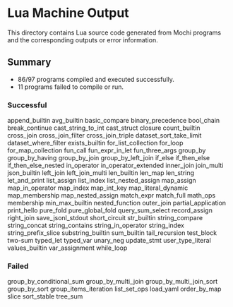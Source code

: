 # Lua Machine Output

This directory contains Lua source code generated from Mochi programs and the corresponding outputs or error information.

## Summary

- 86/97 programs compiled and executed successfully.
- 11 programs failed to compile or run.

### Successful
append_builtin
avg_builtin
basic_compare
binary_precedence
bool_chain
break_continue
cast_string_to_int
cast_struct
closure
count_builtin
cross_join
cross_join_filter
cross_join_triple
dataset_sort_take_limit
dataset_where_filter
exists_builtin
for_list_collection
for_loop
for_map_collection
fun_call
fun_expr_in_let
fun_three_args
group_by
group_by_having
group_by_join
group_by_left_join
if_else
if_then_else
if_then_else_nested
in_operator
in_operator_extended
inner_join
join_multi
json_builtin
left_join
left_join_multi
len_builtin
len_map
len_string
let_and_print
list_assign
list_index
list_nested_assign
map_assign
map_in_operator
map_index
map_int_key
map_literal_dynamic
map_membership
map_nested_assign
match_expr
match_full
math_ops
membership
min_max_builtin
nested_function
outer_join
partial_application
print_hello
pure_fold
pure_global_fold
query_sum_select
record_assign
right_join
save_jsonl_stdout
short_circuit
str_builtin
string_compare
string_concat
string_contains
string_in_operator
string_index
string_prefix_slice
substring_builtin
sum_builtin
tail_recursion
test_block
two-sum
typed_let
typed_var
unary_neg
update_stmt
user_type_literal
values_builtin
var_assignment
while_loop

### Failed
group_by_conditional_sum
group_by_multi_join
group_by_multi_join_sort
group_by_sort
group_items_iteration
list_set_ops
load_yaml
order_by_map
slice
sort_stable
tree_sum
